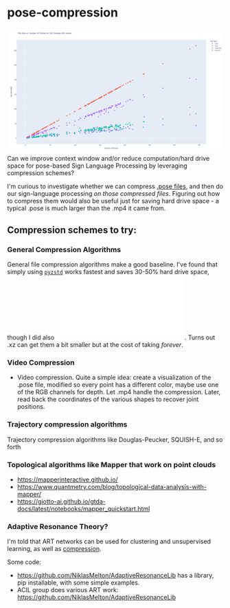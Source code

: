 # pose-compression
![File size vs frame count](pose_compression_file_size_vs_frames.png)
Can we improve context window and/or reduce computation/hard drive space for pose-based Sign Language Processing by leveraging compression schemes? 

I'm curious to investigate whether we can compress [.pose files](https://pose-format.readthedocs.io/), and then do our sign-language processing _on those compressed files_. Figuring out how to compress them would also be useful just for saving hard drive space - a typical .pose is much larger than the .mp4 it came from. 

## Compression schemes to try:

### General Compression Algorithms
General file compression algorithms make a good baseline. I've found that simply using [`pyzstd`](https://github.com/Rogdham/pyzstd) works fastest and saves 30-50% hard drive space, though I did also ![try others](compress_files_with_standard_algorithms.py). Turns out .xz can get them a bit smaller but at the cost of taking _forever_.

### Video Compression

* Video compression. Quite a simple idea: create a visualization of the .pose file, modified so every point has a different color, maybe use one of the RGB channels for depth. Let .mp4 handle the compression. Later, read back the coordinates of the various shapes to recover joint positions.

### Trajectory compression algorithms
Trajectory compression algorithms like Douglas-Peucker, SQUISH-E, and so forth

### Topological algorithms like Mapper that work on point clouds
* https://mapperinteractive.github.io/
* https://www.quantmetry.com/blog/topological-data-analysis-with-mapper/
* https://giotto-ai.github.io/gtda-docs/latest/notebooks/mapper_quickstart.html

### Adaptive Resonance Theory?
I'm told that ART networks can be used for clustering and unsupervised learning, as well as [compression](https://www.spiedigitallibrary.org/journals/Journal-of-Electronic-Imaging/volume-14/issue-2/023009/Adaptive-technique-for-image-compression-based-on-vector-quantization-using/10.1117/1.1901678.short).

Some code: 
* https://github.com/NiklasMelton/AdaptiveResonanceLib has a library, pip installable, with some simple examples. 
* ACIL group does various ART work: https://github.com/NiklasMelton/AdaptiveResonanceLib
